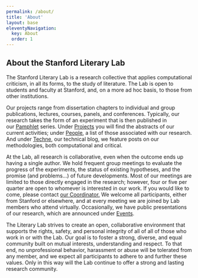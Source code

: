 ```yaml
---
permalink: /about/
title: 'About'
layout: base
eleventyNavigation:
  key: About
  order: 1
---
```


## About the Stanford Literary Lab

The Stanford Literary Lab is a research collective that applies computational criticism, in all its forms, to the study of literature. The Lab is open to students and faculty at Stanford, and, on a more ad hoc basis, to those from other institutions.

Our projects range from dissertation chapters to individual and group publications, lectures, courses, panels, and conferences. Typically, our research takes the form of an experiment that is then published in our [Pamphlet](https://litlab.stanford.edu/pamphlets) series. Under [Projects](https://litlab.stanford.edu/projects/) you will find the abstracts of our current activities; under [People](https://litlab.stanford.edu/people), a list of those associated with our research. And under [Techne](https://litlab.stanford.edu/techne), our technical blog, we feature posts on our methodologies, both computational and critical.

At the Lab, all research is collaborative, even when the outcome ends up having a single author. We hold frequent group meetings to evaluate the progress of the experiments, the status of existing hypotheses, and the promise (and problems...) of future developments. Most of our meetings are limited to those directly engaged in the research; however, four or five per quarter are open to whomever is interested in our work. If you would like to come, please contact [our Coordinator.](mailto:literarylab@stanford.edu) We welcome all participants, either from Stanford or elsewhere, and at every meeting we are joined by Lab members who attend virtually. Occasionally, we have public presentations of our research, which are announced under [Events](https://litlab.stanford.edu/events).

The Literary Lab strives to create an open, collaborative environment that supports the rights, safety, and personal integrity of all of all of those who work in or with the Lab. Our goal is to foster a strong, diverse, and equal community built on mutual interests, understanding and respect. To that end, no unprofessional behavior, harassment or abuse will be tolerated from any member, and we expect all participants to adhere to and further these values. Only in this way will the Lab continue to offer a strong and lasting research community.